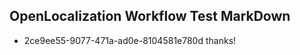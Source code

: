 ## OpenLocalization Workflow Test MarkDown
* 2ce9ee55-9077-471a-ad0e-8104581e780d thanks!

<!--HONumber=Aug16_HO5-->


